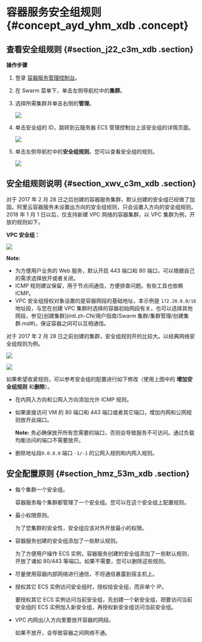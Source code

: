 # 容器服务安全组规则 {#concept_ayd_yhm_xdb .concept}

## 查看安全组规则 {#section_j22_c3m_xdb .section}

**操作步骤**

1.  登录 [容器服务管理控制台](https://cs.console.aliyun.com)。
2.  在 Swarm 菜单下，单击左侧导航栏中的**集群**。
3.  选择所需集群并单击右侧的**管理**。

    ![](http://static-aliyun-doc.oss-cn-hangzhou.aliyuncs.com/assets/img/7012/4865_zh-CN.png)

4.  单击安全组的 ID，跳转到云服务器 ECS 管理控制台上该安全组的详情页面。

     ![](http://static-aliyun-doc.oss-cn-hangzhou.aliyuncs.com/assets/img/7012/4866_zh-CN.png) 

5.  单击左侧导航栏中的**安全组规则**。您可以查看安全组的规则。

    ![](http://static-aliyun-doc.oss-cn-hangzhou.aliyuncs.com/assets/img/7012/4867_zh-CN.png)


## 安全组规则说明 {#section_xwv_c3m_xdb .section}

对于 2017 年 2 月 28 日之后创建的容器服务集群，默认创建的安全组已经做了加固。阿里云容器服务未设置出方向的安全组规则，只会设置入方向的安全组规则。2018 年 1 月 1 日以后，仅支持新建 VPC 网络的容器集群，以 VPC 集群为例，开放的规则如下。

**VPC 安全组：**

![](http://static-aliyun-doc.oss-cn-hangzhou.aliyuncs.com/assets/img/7012/4867_zh-CN.png)

**Note:** 

-   为方便用户业务的 Web 服务，默认开启 443 端口和 80 端口，可以根据自己的需求选择放开或者关闭。
-   ICMP 规则建议保留，用于节点间通信，方便排查问题。有些工具也依赖 ICMP。
-   VPC 安全组授权对象设置的是容器网段的基础地址，本示例是 `172.20.0.0/16`地址段，与您在创建 VPC 集群时选择的容器初始网段有关，也可以选择其他网段，参见[创建集群](intl.zh-CN/用户指南/Swarm 集群/集群管理/创建集群.md#)。保证容器之间可以互相通信。

对于 2017 年 2 月 28 日之前创建的集群，安全组规则开的比较大。以经典网络安全组规则为例。

![](http://static-aliyun-doc.oss-cn-hangzhou.aliyuncs.com/assets/img/7012/4868_zh-CN.png)

  ![](http://static-aliyun-doc.oss-cn-hangzhou.aliyuncs.com/assets/img/7012/4879_zh-CN.png)

  

如果希望收紧规则，可以参考安全组的配置进行如下修改（使用上图中的 **增加安全组规则** 和**删除**）。

-   在内网入方向和公网入方向添加允许 ICMP 规则。
-   如果直接访问 VM 的 80 端口和 443 端口或者其它端口，增加内网和公网规则放开此端口。

    **Note:** 务必确保放开所有您需要的端口，否则会导致服务不可访问。通过负载均衡访问的端口不需要放开。

-   删除地址段`0.0.0.0` 端口 `-1/-1` 的公网入规则和内网入规则。

## 安全配置原则 {#section_hmz_53m_xdb .section}

-   每个集群一个安全组。

    容器服务每个集群都管理了一个安全组。您可以在这个安全组上配置规则。

-   最小权限原则。

    为了您集群的安全性，安全组应该对外开放最小的权限。

-   容器服务创建的安全组添加了一些默认规则。

    为了方便用户操作 ECS 实例，容器服务创建的安全组添加了一些默认规则，开放了诸如 80/443 等端口。如果不需要，您可以删除这些规则。

-   尽量使用容器内部网络进行通信，不将通信暴露到宿主机上。
-   授权其它 ECS 实例访问安全组时，授权给安全组，而非单个 IP。

    要授权其它 ECS 实例访问当前安全组，先创建一个新安全组，把要访问当前安全组的 ECS 实例加入新安全组，再授权新安全组访问当前安全组。

-   VPC 内网出/入方向里要放开容器的网段。

    如果不放开，会导致容器之间网络不通。


